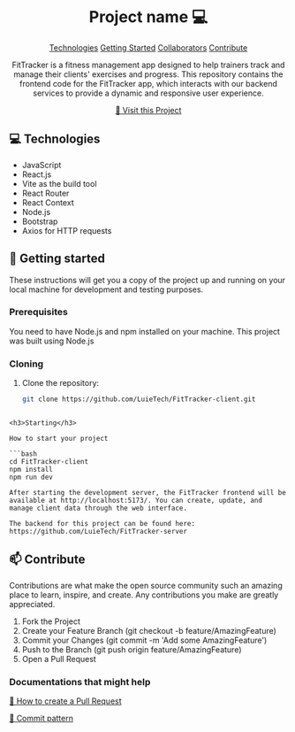 

<h1 align="center" style="font-weight: bold;">Project name 💻</h1>

<p align="center">
<a href="#tech">Technologies</a>
<a href="#started">Getting Started</a>
<a href="#colab">Collaborators</a>
<a href="#contribute">Contribute</a> 
</p>


<p align="center">FitTracker is a fitness management app designed to help trainers track and manage their clients' exercises and progress. This repository contains the frontend code for the FitTracker app, which interacts with our backend services to provide a dynamic and responsive user experience.
</p>


<p align="center">
<a href="https://github.com/LuieTech/FitTracker-server">📱 Visit this Project</a>
</p>


<h2 id="technologies">💻 Technologies</h2>

- JavaScript
- React.js
- Vite as the build tool
- React Router
- React Context
- Node.js
- Bootstrap
- Axios for HTTP requests


<h2 id="started">🚀 Getting started</h2>

These instructions will get you a copy of the project up and running on your local machine for development and testing purposes.


<h3>Prerequisites</h3>

You need to have Node.js and npm installed on your machine. This project was built using Node.js 


<h3>Cloning</h3>

1. Clone the repository:
   ```bash
   git clone https://github.com/LuieTech/FitTracker-client.git
```

<h3>Starting</h3>

How to start your project

```bash
cd FitTracker-client 
npm install
npm run dev

After starting the development server, the FitTracker frontend will be available at http://localhost:5173/. You can create, update, and manage client data through the web interface.

The backend for this project can be found here: https://github.com/LuieTech/FitTracker-server
```

<h2 id="contribute">📫 Contribute</h2>

Contributions are what make the open source community such an amazing place to learn, inspire, and create. Any contributions you make are greatly appreciated.

1. Fork the Project
2. Create your Feature Branch (git checkout -b feature/AmazingFeature)
3. Commit your Changes (git commit -m 'Add some AmazingFeature')
4. Push to the Branch (git push origin feature/AmazingFeature)
5. Open a Pull Request

<h3>Documentations that might help</h3>

[📝 How to create a Pull Request](https://www.atlassian.com/br/git/tutorials/making-a-pull-request)

[💾 Commit pattern](https://gist.github.com/joshbuchea/6f47e86d2510bce28f8e7f42ae84c716)
